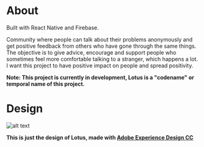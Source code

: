 # About

Built with React Native and Firebase.

Community where people can talk about their problems anonymously and get positive feedback from others who have gone through the same things. The objective is to give advice, encourage and support people who sometimes feel more comfortable talking to a stranger, which happens a lot. I want this project to have positive impact on people and spread positivity.

**Note: This project is currently in development, Lotus is a "codename" or temporal name of this project.**

# Design

![alt text][lotus-design]

**This is just the design of Lotus, made with [Adobe Experience Design CC][1]**


[lotus-design]:https://github.com/corasan/Lotus/tree/side-menu/lotus-design.gif "Lotus"
[1]: http://www.adobe.com/products/experience-design.html
